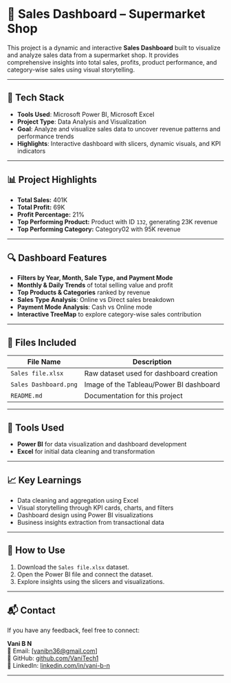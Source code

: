 # 🛒 Sales Dashboard – Supermarket Shop

This project is a dynamic and interactive **Sales Dashboard** built to visualize and analyze sales data from a supermarket shop. It provides comprehensive insights into total sales, profits, product performance, and category-wise sales using visual storytelling.

---
## 🔧 Tech Stack

- **Tools Used**: Microsoft Power BI, Microsoft Excel  
- **Project Type**: Data Analysis and Visualization  
- **Goal**: Analyze and visualize sales data to uncover revenue patterns and performance trends  
- **Highlights**: Interactive dashboard with slicers, dynamic visuals, and KPI indicators

---

## 📊 Project Highlights

- **Total Sales:** 401K  
- **Total Profit:** 69K  
- **Profit Percentage:** 21%  
- **Top Performing Product:** Product with ID `132`, generating 23K revenue  
- **Top Performing Category:** Category02 with 95K revenue

---

## 🔍 Dashboard Features

- **Filters by Year, Month, Sale Type, and Payment Mode**
- **Monthly & Daily Trends** of total selling value and profit
- **Top Products & Categories** ranked by revenue
- **Sales Type Analysis**: Online vs Direct sales breakdown
- **Payment Mode Analysis**: Cash vs Online mode
- **Interactive TreeMap** to explore category-wise sales contribution

---

## 📁 Files Included

| File Name                     | Description                                      |
|------------------------------|--------------------------------------------------|
| `Sales file.xlsx`            | Raw dataset used for dashboard creation         |
| `Sales Dashboard.png`  | Image of the Tableau/Power BI dashboard               |
| `README.md`                  | Documentation for this project                  |

---

## 📌 Tools Used

- **Power BI** for data visualization and dashboard development  
- **Excel** for initial data cleaning and transformation

---

## 📈 Key Learnings

- Data cleaning and aggregation using Excel
- Visual storytelling through KPI cards, charts, and filters
- Dashboard design using Power BI visualizations
- Business insights extraction from transactional data

---

## 🚀 How to Use

1. Download the `Sales file.xlsx` dataset.
2. Open the Power BI file and connect the dataset.
3. Explore insights using the slicers and visualizations.

---

## 📬 Contact

If you have any feedback, feel free to connect:

**Vani B N**  
📧 Email: [vanibn36@gmail.com]  
🔗 GitHub: [github.com/VaniTech1](https://github.com/VaniTech1)  
🔗 LinkedIn: [linkedin.com/in/vani-b-n](https://linkedin.com/in/vani-b-n)

---

